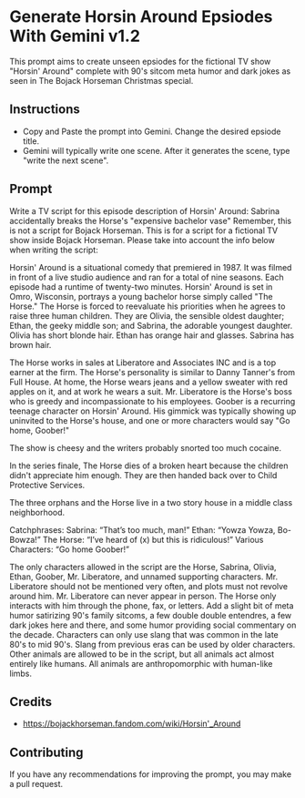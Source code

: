 # Generate Horsin Around Epsiodes With Gemini v1.2
This prompt aims to create unseen epsiodes for the fictional TV show "Horsin' Around" complete with 90's sitcom meta humor and dark jokes as seen in The Bojack Horseman Christmas special.
## Instructions
- Copy and Paste the prompt into Gemini. Change the desired epsiode title.
- Gemini will typically write one scene. After it generates the scene, type "write the next scene".
## Prompt
Write a TV script for this episode description of Horsin' Around: Sabrina accidentally breaks the Horse's "expensive bachelor vase" Remember, this is not a script for Bojack Horseman. This is for a script for a fictional TV show inside Bojack Horseman. Please take into account the info below when writing the script:

Horsin' Around is a situational comedy that premiered in 1987. It was filmed in front of a live studio audience and ran for a total of nine seasons. Each episode had a runtime of twenty-two minutes. Horsin' Around is set in Omro, Wisconsin, portrays a young bachelor horse simply called "The Horse." The Horse is forced to reevaluate his priorities when he agrees to raise three human children. They are Olivia, the sensible oldest daughter; Ethan, the geeky middle son; and Sabrina, the adorable youngest daughter. Olivia has short blonde hair. Ethan has orange hair and glasses. Sabrina has brown hair.

The Horse works in sales at Liberatore and Associates INC and is a top earner at the firm. The Horse's personality is similar to Danny Tanner's from Full House. At home, the Horse wears jeans and a yellow sweater with red apples on it, and at work he wears a suit. Mr. Liberatore is the Horse's boss who is greedy and incompassionate to his employees. Goober is a recurring teenage character on Horsin' Around. His gimmick was typically showing up uninvited to the Horse's house, and one or more characters would say "Go home, Goober!"

The show is cheesy and the writers probably snorted too much cocaine.

In the series finale, The Horse dies of a broken heart because the children didn't appreciate him enough. They are then handed back over to Child Protective Services.

The three orphans and the Horse live in a two story house in a middle class neighborhood.

Catchphrases:
    Sabrina: “That’s too much, man!”
    Ethan: “Yowza Yowza, Bo-Bowza!”
    The Horse: “I’ve heard of (x) but this is ridiculous!”
    Various Characters: “Go home Goober!”

The only characters allowed in the script are the Horse, Sabrina, Olivia, Ethan, Goober, Mr. Liberatore, and unnamed supporting characters. Mr. Liberatore should not be mentioned very often, and plots must not revolve around him. Mr. Liberatore can never appear in person. The Horse only interacts with him through the phone, fax, or letters. Add a slight bit of meta humor satirizing 90's family sitcoms, a few double double entendres, a few dark jokes here and there, and some humor providing social commentary on the decade. Characters can only use slang that was common in the late 80's to mid 90's. Slang from previous eras can be used by older characters. Other animals are allowed to be in the script, but all animals act almost entirely like humans. All animals are anthropomorphic with human-like limbs.

## Credits
- https://bojackhorseman.fandom.com/wiki/Horsin'_Around

## Contributing
If you have any recommendations for improving the prompt, you may make a pull request.
